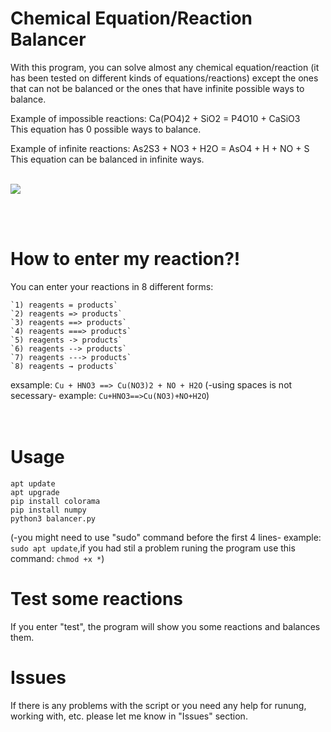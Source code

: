 # Chemical Equation/Reaction Balancer
With this program, you can solve almost any chemical equation/reaction (it has been tested on different kinds of equations/reactions) except the ones that can not be balanced or the ones that have infinite possible ways to balance.

Example of impossible reactions: Ca(PO4)2 + SiO2 = P4O10 + CaSiO3  
This equation has 0 possible ways to balance.

Example of infinite reactions: As2S3 + NO3 + H2O = AsO4 + H + NO + S  
This equation can be balanced in infinite ways.
<br/>
<br/>

![](https://media0.giphy.com/media/GImYsgPCwvbzQFM1dj/giphy.gif)

<br/>
<br/>

# How to enter my reaction?!
You can enter your reactions in 8 different forms:
```
`1) reagents = products`
`2) reagents => products`
`3) reagents ==> products`
`4) reagents ===> products`
`5) reagents -> products`
`6) reagents --> products`
`7) reagents ---> products`
`8) reagents → products`
```
exsample: `Cu + HNO3 ==> Cu(NO3)2 + NO + H2O`
(-using spaces is not secessary- example: `Cu+HNO3==>Cu(NO3)+NO+H2O`)
<br/>
<br/>
<br/>

# Usage 
```
apt update
apt upgrade
pip install colorama
pip install numpy
python3 balancer.py
```
(-you might need to use "sudo" command before the first 4 lines- example: `sudo apt update`,if you had stil a problem runing the program use this command: `chmod +x *`)

# Test some reactions
If you enter "test", the program will show you some reactions and balances them.
<br/>

# Issues
If there is any problems with the script or you need any help for runung, working with, etc. please let me know in "Issues" section.
